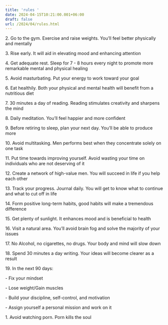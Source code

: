 ```yaml
---
title: 'rules '
date: 2024-04-15T10:21:00.001+06:00
draft: false
url: /2024/04/rules.html
---
```


2\. Go to the gym. Exercise and raise weights. You’ll feel better physically and mentally

  

3\. Rise early. It will aid in elevating mood and enhancing attention

  

4\. Get adequate rest. Sleep for 7 - 8 hours every night to promote more remarkable mental and physical healing

  

5\. Avoid masturbating. Put your energy to work toward your goal

  

6\. Eat healthily. Both your physical and mental health will benefit from a nutritious diet

  

7\. 30 minutes a day of reading. Reading stimulates creativity and sharpens the mind

  

8\. Daily meditation. You’ll feel happier and more confident

  

9\. Before retiring to sleep, plan your next day. You’ll be able to produce more

  

10\. Avoid multitasking. Men performs best when they concentrate solely on one task

  

11\. Put time towards improving yourself. Avoid wasting your time on individuals who are not deserving of it

  

12\. Create a network of high-value men. You will succeed in life if you help each other

  

13\. Track your progress. Journal daily. You will get to know what to continue and what to cut off in life

  

14\. Form positive long-term habits, good habits will make a tremendous difference

  

15\. Get plenty of sunlight. It enhances mood and is beneficial to health

  

16\. Visit a natural area. You’ll avoid brain fog and solve the majority of your issues

  

17\. No Alcohol, no cigarettes, no drugs. Your body and mind will slow down

  

18\. Spend 30 minutes a day writing. Your ideas will become clearer as a result

  

19\. In the next 90 days:

  

\- Fix your mindset

\- Lose weight/Gain muscles

\- Build your discipline, self-control, and motivation

\- Assign yourself a personal mission and work on it

  

1\. Avoid watching porn. Porn kills the soul